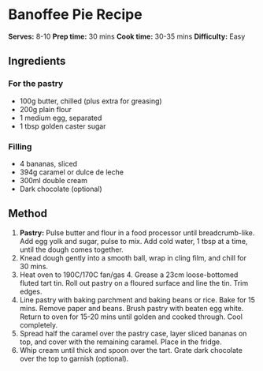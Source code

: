 # Banoffee Pie Recipe

**Serves:** 8-10
**Prep time:** 30 mins
**Cook time:** 30-35 mins
**Difficulty:** Easy

## Ingredients

### For the pastry
*   100g butter, chilled (plus extra for greasing)
*   200g plain flour
*   1 medium egg, separated
*   1 tbsp golden caster sugar

### Filling
*   4 bananas, sliced
*   394g caramel or dulce de leche
*   300ml double cream
*   Dark chocolate (optional)

## Method

1.  **Pastry:** Pulse butter and flour in a food processor until breadcrumb-like. Add egg yolk and sugar, pulse to mix. Add cold water, 1 tbsp at a time, until the dough comes together.
2.  Knead dough gently into a smooth ball, wrap in cling film, and chill for 30 mins.
3.  Heat oven to 190C/170C fan/gas 4. Grease a 23cm loose-bottomed fluted tart tin. Roll out pastry on a floured surface and line the tin. Trim edges.
4.  Line pastry with baking parchment and baking beans or rice. Bake for 15 mins. Remove paper and beans. Brush pastry with beaten egg white. Return to oven for 15-20 mins until golden and cooked through. Cool completely.
5.  Spread half the caramel over the pastry case, layer sliced bananas on top, and cover with the remaining caramel. Place in the fridge.
6.  Whip cream until thick and spoon over the tart. Grate dark chocolate over the top to garnish (optional).
